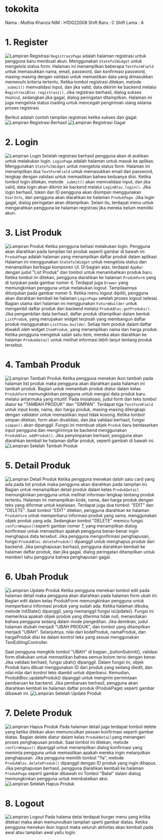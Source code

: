 # tokokita

Nama : Muthia Khanza
NIM : H1D022008
Shift Baru : C
Shift Lama : A

# 1. Register

![Lampiran Registrasi](registernew.png)
`RegistrasiPage` adalah halaman registrasi untuk pengguna baru membuat akun. Menggunakan `StatefulWidget` untuk mengelola status form. Halaman ini menampilkan beberapa `TextFormField` untuk memasukkan nama, email, password, dan konfirmasi password, masing-masing dengan validasi untuk memastikan data yang dimasukkan memenuhi kriteria tertentu. Ketika tombol registrasi ditekan, metode `_submit()` memvalidasi input, dan jika valid, data dikirim ke backend melalui `RegistrasiBloc.registrasi()`. Jika registrasi berhasil, dialog sukses muncul, sedangkan jika gagal, dialog peringatan ditampilkan. Halaman ini juga mengelola status loading untuk mencegah pengiriman ulang selama proses registrasi.

Berikut adalah contoh tampilan registrasi ketika sukses dan gagal.
![Lampiran Registrasi Berhasil](regsukses.png)
![Lampiran Registrasi Gagal](reggagal.png)

# 2. Login

![Lampiran Login](loginnew.png)
Setelah registrasi berhasil pengguna akan di arahkan untuk melakukan login. `LoginPage` adalah halaman untuk masuk ke aplikas. Menggunakan `StatefulWidget` untuk mengelola status form. Halaman ini menampilkan dua `TextFormField` untuk memasukkan email dan password, lengkap dengan validasi untuk memastikan bahwa keduanya diisi. Ketika tombol login ditekan, metode `_submit()` akan memvalidasi input, dan jika valid, data login akan dikirim ke backend melalui `LoginBloc.login()`. Jika login berhasil, token dan ID pengguna akan disimpan menggunakan `UserInfo`, dan pengguna akan diarahkan ke halaman `ProdukPage`. Jika login gagal, dialog peringatan akan ditampilkan. Selain itu, terdapat menu untuk mengarahkan pengguna ke halaman registrasi jika mereka belum memiliki akun.

# 3. List Produk

![Lampiran Produk](listproduk.png)
Ketika pengguna behasi melakukan login. Pengguna akan diarahkan pada tampilan list produk seperti gambar di bawah ini.
`ProdukPage` adalah halaman yang menampilkan daftar produk dalam aplikasi. Halaman ini menggunakan `StatefulWidget` untuk mengelola status dan menampilkan berbagai komponen UI.
Di bagian atas, terdapat `AppBar` dengan judul "List Produk" dan tombol untuk menambahkan produk baru. Ketika tombol ini ditekan, pengguna diarahkan ke halaman `ProdukForm` yang di tunjukan pada gambar nomer 4. Terdapat juga `Drawer` yang memungkinkan pengguna untuk melakukan logout. Tampilaannya ditunjukan pada gambar nomer 5. Ketika menu logout dipilih, pengguna akan diarahkan kembali ke halaman `LoginPage` setelah proses logout selesai.
Bagian utama dari halaman ini menggunakan `FutureBuilder` untuk mengambil daftar produk dari backend melalui `ProdukBloc.getProduks()`. Jika pengambilan data berhasil, daftar produk ditampilkan dalam bentuk `ListProduk`, yang merupakan widget terpisah yang membangun daftar produk menggunakan `ListView.builder`.
Setiap item produk dalam daftar diwakili oleh widget `ItemProduk`, yang menampilkan nama dan harga produk. Ketika pengguna mengetuk salah satu item, mereka akan diarahkan ke halaman `ProdukDetail` untuk melihat informasi lebih lanjut tentang produk tersebut.

# 4. Tambah Produk

![Lampiran Tambah Produk](addproduk.png)
Ketika pengguna menekan ikon tambah pada halaman list produk maka pengguna akan diarahkan pada halaman ini tambah produk. Bagian untuk menambah produk diatur dalam kelas `ProdukForm` memungkinkan pengguna untuk mengisi data produk baru melalui antarmuka yang intuitif. Pada inisialisasi, judul form dan teks tombol diatur ke "TAMBAH PRODUK" dan "SIMPAN". Terdapat tiga `TextFormField` untuk input kode, nama, dan harga produk, masing-masing dilengkapi dengan validator untuk memastikan input tidak kosong. Ketika tombol simpan ditekan, form akan divalidasi, dan jika validasi berhasil, fungsi `simpan()` akan dipanggil. Fungsi ini membuat objek `Produk` baru berdasarkan input pengguna dan mengirimnya ke backend menggunakan `ProdukBloc.addProduk()`. Jika penyimpanan berhasil, pengguna akan diarahkan kembali ke halaman daftar produk, seperti gambah di bawah ini.
![Lampiran Setelah Tambah Produk](daftarproduk.png)

# 5. Detail Produk

![Lampiran Detail Produk](detailproduknew.png)
Ketika pengguna menekan dalah satu card yang ada pada list produk maka pengguna akan diarahkan pada tampilan ini. Bagian untuk menampilkan detail produk dalam kelas `ProdukDetail` memungkinkan pengguna untuk melihat informasi lengkap tentang produk tertentu. Halaman ini menampilkan kode, nama, dan harga produk dengan teks yang diformat untuk kejelasan. Terdapat juga dua tombol: "EDIT" dan "DELETE". Saat tombol "EDIT" ditekan, pengguna diarahkan ke halaman `ProdukForm` untuk memperbarui informasi produk yang sama, menggunakan objek produk yang ada. Sedangkan tombol "DELETE" memicu fungsi `confirmHapus()`seperti gambar nomer 7, yang menampilkan dialog konfirmasi untuk memastikan apakah pengguna benar-benar ingin menghapus data tersebut. Jika pengguna mengonfirmasi penghapusan, fungsi `ProdukBloc.deleteProduk()` dipanggil untuk menghapus produk dari backend. Jika penghapusan berhasil, pengguna diarahkan kembali ke halaman daftar produk, dan jika gagal, dialog peringatan ditampilkan untuk memberi tahu pengguna bahwa penghapusan gagal.

# 6. Ubah Produk

![Lampiran Update Produk](updateproduk.png)
Ketika pengguna menekan tombol edit pada halaman detail maka pengguna akan diarahkan pada halaman form ubah ini. Bagian edit dalam kelas ProdukForm memungkinkan pengguna untuk memperbarui informasi produk yang sudah ada. Ketika halaman dibuka, metode initState() dipanggil, yang memanggil fungsi isUpdate(). Fungsi ini memeriksa apakah objek produk yang diterima tidak null, menandakan bahwa pengguna sedang dalam mode pengeditan. Jika demikian, judul halaman diubah menjadi "UBAH PRODUK", dan tombol yang ditampilkan menjadi "UBAH". Selanjutnya, nilai dari kodeProduk, namaProduk, dan hargaProduk diisi ke dalam kontrol teks yang sesuai menggunakan TextEditingController.

Saat pengguna mengklik tombol "UBAH" di bagian \_buttonSubmit(), validasi form dilakukan untuk memastikan bahwa semua kolom terisi dengan benar. Jika validasi berhasil, fungsi ubah() dipanggil. Dalam fungsi ini, objek Produk baru dibuat menggunakan ID dari produk yang sedang diedit, dan nilai-nilai dari kontrol teks diambil untuk diperbarui. Kemudian, ProdukBloc.updateProduk() dipanggil untuk mengirim permintaan pembaruan ke backend. Jika pembaruan berhasil, pengguna akan diarahkan kembali ke halaman daftar produk (ProdukPage) seperti gambar dibawah ini.
![Lampiran Setelah Update Produk](setelahdiubah.png)

# 7. Delete Produk

![Lampiran Hapus Produk](deleteconfirm.png)
Pada halaman detail juga terdapat tombol delete yang ketika ditekan akan memunculkan pessan konfirmasi seperti gambar diatas. Bagian delete diatur dalam kelas `ProdukDetail`yang menangani proses penghapusan produk. Saat tombol ini ditekan, metode `confirmHapus()` dipanggil untuk menampilkan dialog konfirmasi yang meminta pengguna untuk memastikan apakah mereka ingin melanjutkan penghapusan. Jika pengguna memilih tombol "Ya", metode `ProdukBloc.deleteProduk()` dipanggil dengan ID produk yang ingin dihapus. Jika penghapusan berhasil, pengguna diarahkan kembali ke halaman `ProdukPage` seperti gambar dibawah ini Tombol "Batal" dalam dialog memungkinkan pengguna untuk membatalkan aksi.
![Lampiran Setelah Hapus Produk](setelahdihapus.png)

# 8. Logout

![Lampiran Logout](logout.png)
Pada halama detai terdapat burger menu yang krtika ditekan maka akan memunvulkan tampilan sperti gambar diatas. Ketika pengguna menekan ikon logout maka seluruh aktivitas akan kembali pada awal atau tampilan awal yaitu login.
